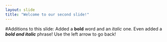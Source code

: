 ```yaml
---
layout: slide
title: "Welcome to our second slide!"
---
```

#Additions to this slide:
Added a **bold** word and an *italic* one. Even added a ***bold and italic*** phrase!
Use the left arrow to go back!
